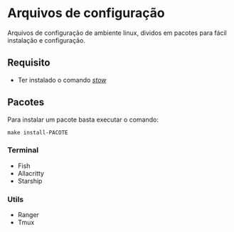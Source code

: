 # Arquivos de configuração
Arquivos de configuração de ambiente linux, dividos em pacotes para fácil instalação e configuração.

## Requisito

* Ter instalado o comando [_stow_](https://www.gnu.org/software/stow/manual/stow.html)

## Pacotes

Para instalar um pacote basta executar o comando:

`make install-PACOTE`


### Terminal

* Fish
* Allacritty
* Starship

### Utils

* Ranger
* Tmux
